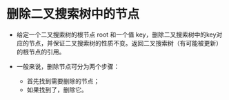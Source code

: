 # 删除二叉搜索树中的节点

- 给定一个二叉搜索树的根节点 root 和一个值 key，删除二叉搜索树中的key对应的节点，并保证二叉搜索树的性质不变。返回二叉搜索树（有可能被更新）的根节点的引用。

- 一般来说，删除节点可分为两个步骤：

	- 首先找到需要删除的节点；
	- 如果找到了，删除它。

